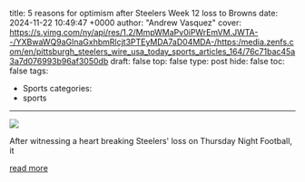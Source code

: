 title: 5 reasons for optimism after Steelers Week 12 loss to Browns
date: 2024-11-22 10:49:47 +0000
author: "Andrew Vasquez"
cover: https://s.yimg.com/ny/api/res/1.2/MmpWMaPv0iPWrEmVM.JWTA--/YXBwaWQ9aGlnaGxhbmRlcjt3PTEyMDA7aD04MDA-/https:/media.zenfs.com/en/pittsburgh_steelers_wire_usa_today_sports_articles_164/76c71bac45a3a7d076993b96af3050db
draft: false
top: false
type: post
hide: false
toc: false
tags:
  - Sports
categories:
  - sports
---

![](https://s.yimg.com/ny/api/res/1.2/MmpWMaPv0iPWrEmVM.JWTA--/YXBwaWQ9aGlnaGxhbmRlcjt3PTEyMDA7aD04MDA-/https:/media.zenfs.com/en/pittsburgh_steelers_wire_usa_today_sports_articles_164/76c71bac45a3a7d076993b96af3050db)

After witnessing a heart breaking Steelers' loss on Thursday Night Football, it

[read more](https://steelerswire.usatoday.com/lists/steelers-browns-week-12-optimism/)
